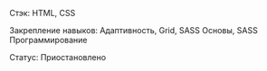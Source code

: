 Стэк:
HTML, CSS

Закрепление навыков:
Адаптивность, Grid, SASS Основы, SASS Программирование

Статус:
Приостановлено
